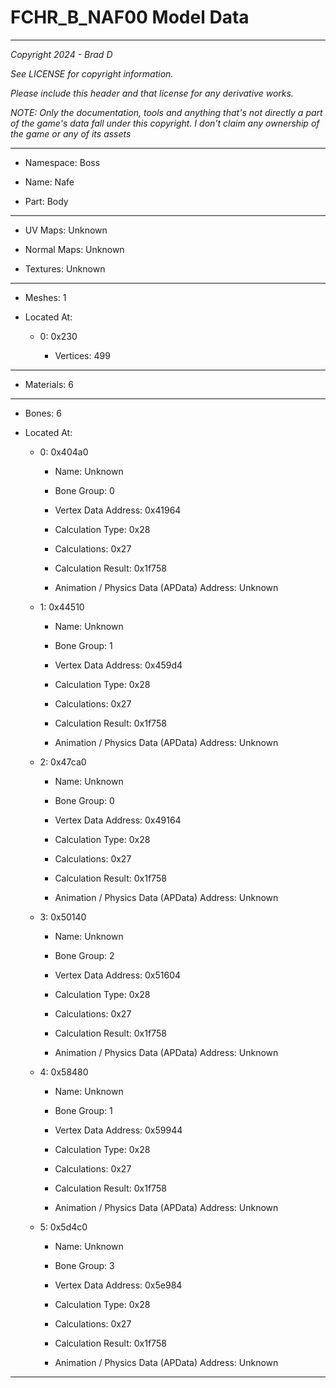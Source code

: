 # FCHR_B_NAF00 Model Data

---

*Copyright 2024 - Brad D*

*See LICENSE for copyright information.*

*Please include this header and that license for any derivative works.*

*NOTE: Only the documentation, tools and anything that's not directly a part of the game's data fall under this copyright. I don't claim any ownership of the game or any of its assets*

---

* Namespace: Boss

* Name: Nafe

* Part: Body

---

* UV Maps: Unknown

* Normal Maps: Unknown

* Textures: Unknown

---

* Meshes: 1

* Located At:

  * 0: 0x230

    * Vertices: 499

---

* Materials: 6

---

* Bones: 6

* Located At:

  * 0: 0x404a0

    * Name: Unknown

    * Bone Group: 0

    * Vertex Data Address: 0x41964

    * Calculation Type: 0x28

    * Calculations: 0x27

    * Calculation Result: 0x1f758

    * Animation / Physics Data (APData) Address: Unknown

  * 1: 0x44510

    * Name: Unknown

    * Bone Group: 1

    * Vertex Data Address: 0x459d4

    * Calculation Type: 0x28

    * Calculations: 0x27

    * Calculation Result: 0x1f758

    * Animation / Physics Data (APData) Address: Unknown

  * 2: 0x47ca0

    * Name: Unknown

    * Bone Group: 0

    * Vertex Data Address: 0x49164

    * Calculation Type: 0x28

    * Calculations: 0x27

    * Calculation Result: 0x1f758

    * Animation / Physics Data (APData) Address: Unknown

  * 3: 0x50140

    * Name: Unknown

    * Bone Group: 2

    * Vertex Data Address: 0x51604

    * Calculation Type: 0x28

    * Calculations: 0x27

    * Calculation Result: 0x1f758

    * Animation / Physics Data (APData) Address: Unknown

  * 4: 0x58480

    * Name: Unknown

    * Bone Group: 1

    * Vertex Data Address: 0x59944

    * Calculation Type: 0x28

    * Calculations: 0x27

    * Calculation Result: 0x1f758

    * Animation / Physics Data (APData) Address: Unknown

  * 5: 0x5d4c0

    * Name: Unknown

    * Bone Group: 3

    * Vertex Data Address: 0x5e984

    * Calculation Type: 0x28

    * Calculations: 0x27

    * Calculation Result: 0x1f758

    * Animation / Physics Data (APData) Address: Unknown

---

